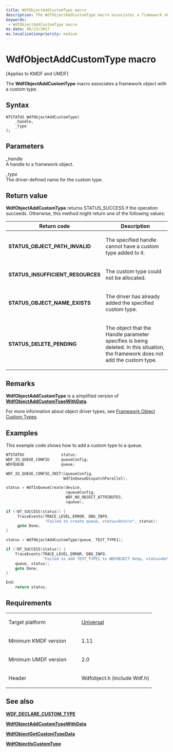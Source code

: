 ```yaml
---
title: WdfObjectAddCustomType macro
description: The WdfObjectAddCustomType macro associates a framework object with a custom type.
keywords:
 - WdfObjectAddCustomType macro
ms.date: 08/23/2017
ms.localizationpriority: medium
---
```


# WdfObjectAddCustomType macro


\[Applies to KMDF and UMDF\]

The **WdfObjectAddCustomType** macro associates a framework object with a custom type.

## Syntax

```ManagedCPlusPlus
NTSTATUS WdfObjectAddCustomType(
    _handle,
    _type
);
```

## Parameters

*_handle*   
A handle to a framework object.

*_type*   
The driver-defined name for the custom type.

## Return value

**WdfObjectAddCustomType** returns STATUS_SUCCESS if the operation succeeds. Otherwise, this method might return one of the following values:

<table>
<colgroup>
<col width="50%" />
<col width="50%" />
</colgroup>
<thead>
<tr class="header">
<th>Return code</th>
<th>Description</th>
</tr>
</thead>
<tbody>
<tr class="odd">
<td><strong>STATUS_OBJECT_PATH_INVALID</strong></td>
<td><p>The specified handle cannot have a custom type added to it.</p></td>
</tr>
<tr class="even">
<td><strong>STATUS_INSUFFICIENT_RESOURCES</strong></td>
<td><p>The custom type could not be allocated.</p></td>
</tr>
<tr class="odd">
<td><strong>STATUS_OBJECT_NAME_EXISTS</strong></td>
<td><p>The driver has already added the specified custom type.</p></td>
</tr>
<tr class="even">
<td><strong>STATUS_DELETE_PENDING</strong></td>
<td><p>The object that the Handle parameter specifies is being deleted. In this situation, the framework does not add the custom type.</p></td>
</tr>
</tbody>
</table>

 

## Remarks

**WdfObjectAddCustomType** is a simplified version of [**WdfObjectAddCustomTypeWithData**](wdfobjectaddcustomtypewithdata.md).

For more information about object driver types, see [Framework Object Custom Types](./framework-object-custom-types.md).

## Examples

This example code shows how to add a custom type to a queue.

```cpp
NTSTATUS                status;
WDF_IO_QUEUE_CONFIG     queueConfig;
WDFQUEUE                queue;  

WDF_IO_QUEUE_CONFIG_INIT(&queueConfig,   
                         WdfIoQueueDispatchParallel);  

status = WdfIoQueueCreate(device,  
                          &queueConfig,  
                          WDF_NO_OBJECT_ATTRIBUTES,  
                          &queue);  
 
if (!NT_SUCCESS(status)) {  
     TraceEvents(TRACE_LEVEL_ERROR, DBG_INFO,
                 "Failed to create queue, status=0x%x\n", status);
     goto Done;  
}  

status = WdfObjectAddCustomType(queue, TEST_TYPE1);  

if (!NT_SUCCESS(status)) {  
    TraceEvents(TRACE_LEVEL_ERROR, DBG_INFO,  
                "Failed to add TEST_TYPE1 to WDFOBJECT 0x%p, status=0x%x\n",   
    queue, status);  
    goto Done;  
}    

End:  
    return status;    
```

## Requirements

<table>
<colgroup>
<col width="50%" />
<col width="50%" />
</colgroup>
<tbody>
<tr class="odd">
<td><p>Target platform</p></td>
<td><a href="https://go.microsoft.com/fwlink/p/?linkid=531356" data-raw-source="[Universal](https://go.microsoft.com/fwlink/p/?linkid=531356)">Universal</a></td>
</tr>
<tr class="even">
<td><p>Minimum KMDF version</p></td>
<td><p>1.11</p></td>
</tr>
<tr class="odd">
<td><p>Minimum UMDF version</p></td>
<td><p>2.0</p></td>
</tr>
<tr class="even">
<td><p>Header</p></td>
<td>Wdfobject.h (include Wdf.h)</td>
</tr>
</tbody>
</table>

## See also


[**WDF_DECLARE_CUSTOM_TYPE**](wdf-declare-custom-type.md)

[**WdfObjectAddCustomTypeWithData**](wdfobjectaddcustomtypewithdata.md)

[**WdfObjectGetCustomTypeData**](wdfobjectgetcustomtypedata.md)

[**WdfObjectIsCustomType**](wdfobjectiscustomtype.md)

 


